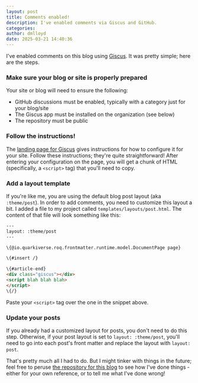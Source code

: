 ```yaml
---
layout: post
title: Comments enabled!
description: I've enabled comments via Giscus and GitHub.
categories:
author: dmlloyd
date: 2025-03-21 14:40:36
---
```


I've enabled comments on this blog using [Giscus](https://giscus.app/). It was pretty simple; here are the steps.

### Make sure your blog or site is properly prepared

Your site or blog will need to ensure the following:

* GitHub discussions must be enabled, typically with a category just for your blog/site
* The Giscus app must be installed on the organization (see below)
* The repository must be public

### Follow the instructions!

The [landing page for Giscus](https://giscus.app/) gives instructions for how to configure it for your site. Follow
these instructions; they're quite straightforward! After entering your configuration on the page, you will get
a chunk of HTML (specifically, a `<script>` tag) that you'll need to copy.

### Add a layout template

If you're like me, you are using the default blog post layout (aka `:theme/post`).
In order to add comments, you need to customize this layout a bit.
I added a file to my project called `templates/layouts/post.html`.
The content of that file will look something like this:

```html
---
layout: :theme/post
---

\{@io.quarkiverse.roq.frontmatter.runtime.model.DocumentPage page}

\{#insert /}

\{#article-end}
<div class="giscus"></div>
<script blah blah blah>
</script>
\{/}
```

Paste your `<script>` tag over the one in the snippet above.

### Update your posts

If you already had a customized layout for posts, you don't need to do this step.
Otherwise, if your post layout is set to `layout: :theme/post`, you'll need to go into each post's front matter
and replace the layout with `layout: post`.

That's pretty much all I had to do.
But I might tinker with things in the future; feel free to peruse [the repository for this blog](https://github.com/dmlloyd/dmlloyd.github.io)
to see how I've done things - either for your own reference, or to tell me what I've done wrong!